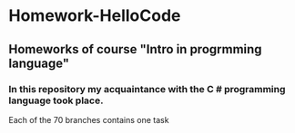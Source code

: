 # Homework-HelloCode
## Homeworks of course "Intro in progrmming language"

### In this repository my acquaintance with the C # programming language took place.
Each of the 70 branches contains one task 
